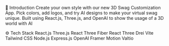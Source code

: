 🤖 Introduction
Create your own style with our new 3D Swag Customization App. Pick colors, add logos, and try AI designs to make your virtual swag unique. Built using React.js, Three.js, and OpenAI to show the usage of a 3D world with AI


⚙️ Tech Stack
React.js
Three.js
React Three Fiber
React Three Drei
Vite
Tailwind CSS
Node.js
Express.js
OpenAI
Framer Motion
Valtio